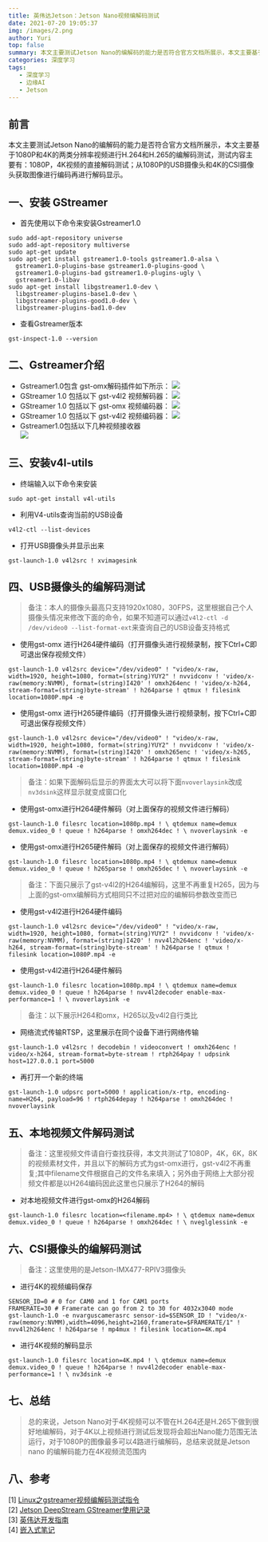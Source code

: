 ```yaml
---
title: 英伟达Jetson：Jetson Nano视频编解码测试
date: 2021-07-20 19:05:37
img: /images/2.png
author: Yuri
top: false
summary: 本文主要测试Jetson Nano的编解码的能力是否符合官方文档所展示，本文主要基于1080P和4K的两类分辨率视频进行H.264和H.265的编解码测试，测试内容主要有：1080P，4K视频的直接解码测试；从1080P的USB摄像头和4K的CSI摄像头获取图像进行编码再进行解码显示。
categories: 深度学习
tags: 
   - 深度学习
   - 边缘AI
   - Jetson
---
```

## 前言
本文主要测试Jetson Nano的编解码的能力是否符合官方文档所展示，本文主要基于1080P和4K的两类分辨率视频进行H.264和H.265的编解码测试，测试内容主要有：1080P，4K视频的直接解码测试；从1080P的USB摄像头和4K的CSI摄像头获取图像进行编码再进行解码显示。

## 一、安装 GStreamer
- 首先使用以下命令来安装Gstreamer1.0
```
sudo add-apt-repository universe
sudo add-apt-repository multiverse
sudo apt-get update
sudo apt-get install gstreamer1.0-tools gstreamer1.0-alsa \
  gstreamer1.0-plugins-base gstreamer1.0-plugins-good \
  gstreamer1.0-plugins-bad gstreamer1.0-plugins-ugly \
  gstreamer1.0-libav
sudo apt-get install libgstreamer1.0-dev \
  libgstreamer-plugins-base1.0-dev \
  libgstreamer-plugins-good1.0-dev \
  libgstreamer-plugins-bad1.0-dev
```
- 查看Gstreamer版本
```
gst-inspect-1.0 --version
```

## 二、Gstreamer介绍
- Gstreamer1.0包含 gst-omx解码插件如下所示：
![](https://img-blog.csdnimg.cn/img_convert/8cd7aa4b688340d096f6172437a3e649.png)
- GStreamer 1.0 包括以下 gst-v4l2 视频解码器：
![](https://img-blog.csdnimg.cn/img_convert/ea1cd3e38dc9e653b920e7b26f850903.png)
- GStreamer 1.0 包括以下 gst-omx 视频编码器：
![](https://img-blog.csdnimg.cn/img_convert/d66e34505e39277d0450f2145abeed81.png)
- GStreamer 1.0 包括以下 gst-v4l2 视频编码器：
![](https://img-blog.csdnimg.cn/img_convert/2d5fad6e22f577384b69c654f661e798.png)
- Gstreamer1.0包括以下几种视频接收器  
![](https://img-blog.csdnimg.cn/img_convert/81325a5aaca8189a85a79c2c49093c07.png)

## 三、安装v4l-utils
- 终端输入以下命令来安装
```
sudo apt-get install v4l-utils
```
- 利用V4-utils查询当前的USB设备
```
v4l2-ctl --list-devices
```
- 打开USB摄像头并显示出来
```
gst-launch-1.0 v4l2src ! xvimagesink
```

## 四、USB摄像头的编解码测试
> 备注：本人的摄像头最高只支持1920x1080，30FPS，这里根据自己个人摄像头情况来修改下面的命令，如果不知道可以通过`v4l2-ctl -d /dev/video0 --list-format-ext`来查询自己的USB设备支持格式
- 使用gst-omx 进行H264硬件编码（打开摄像头进行视频录制，按下Ctrl+C即可退出保存视频文件）
```
gst-launch-1.0 v4l2src device="/dev/video0" ! "video/x-raw, width=1920, height=1080, format=(string)YUY2" ! nvvidconv ! 'video/x-raw(memory:NVMM), format=(string)I420' ! omxh264enc ! 'video/x-h264, stream-format=(string)byte-stream' ! h264parse ! qtmux ! filesink location=1080P.mp4 -e
```
- 使用gst-omx 进行H265硬件编码（打开摄像头进行视频录制，按下Ctrl+C即可退出保存视频文件）
```
gst-launch-1.0 v4l2src device="/dev/video0" ! "video/x-raw, width=1920, height=1080, format=(string)YUY2" ! nvvidconv ! 'video/x-raw(memory:NVMM), format=(string)I420' ! omxh265enc ! 'video/x-h265, stream-format=(string)byte-stream' ! h264parse ! qtmux ! filesink location=1080P.mp4 -e
```
> 备注：如果下面解码后显示的界面太大可以将下面`nvoverlaysink`改成`nv3dsink`这样显示就变成窗口化
- 使用gst-omx进行H264硬件解码（对上面保存的视频文件进行解码）
```
gst-launch-1.0 filesrc location=1080p.mp4 ! \ qtdemux name=demux demux.video_0 ! queue ! h264parse ! omxh264dec ! \ nvoverlaysink -e
```
- 使用gst-omx进行H265硬件解码（对上面保存的视频文件进行解码）
```
gst-launch-1.0 filesrc location=1080p.mp4 ! \ qtdemux name=demux demux.video_0 ! queue ! h265parse ! omxh265dec ! \ nvoverlaysink -e
```
> 备注：下面只展示了gst-v4l2的H264编解码，这里不再重复H265，因为与上面的gst-omx编解码方式相同只不过把对应的编解码参数改变而已
- 使用gst-v4l2进行H264硬件编码
```
gst-launch-1.0 v4l2src device="/dev/video0" ! "video/x-raw, width=1920, height=1080, format=(string)YUY2" ! nvvidconv ! 'video/x-raw(memory:NVMM), format=(string)I420' ! nvv4l2h264enc ! 'video/x-h264, stream-format=(string)byte-stream' ! h264parse ! qtmux ! filesink location=1080P.mp4 -e
```
- 使用gst-v4l2进行H264硬件解码
```
gst-launch-1.0 filesrc location=1080p.mp4 ! \ qtdemux name=demux demux.video_0 ! queue ! h264parse ! nvv4l2decoder enable-max-performance=1 ! \ nvoverlaysink -e
```
> 备注：以下展示H264和omx，H265以及v4l2自行类比
- 网络流式传输RTSP，这里展示在同个设备下进行网络传输
```
gst-launch-1.0 v4l2src ! decodebin ! videoconvert ! omxh264enc ! video/x-h264, stream-format=byte-stream ! rtph264pay ! udpsink host=127.0.0.1 port=5000
```
- 再打开一个新的终端
```
gst-launch-1.0 udpsrc port=5000 ! application/x-rtp, encoding-name=H264, payload=96 ! rtph264depay ! h264parse ! omxh264dec ! nvoverlaysink
```

## 五、本地视频文件解码测试
> 备注：这里视频文件请自行查找获得，本文共测试了1080P，4K，6K，8K的视频素材文件，并且以下的解码方式为gst-omx进行，gst-v4l2不再重复;其中filename文件根据自己的文件名来填入；另外由于网络上大部分视频文件都是以H264编码因此这里也只展示了H264的解码
- 对本地视频文件进行gst-omx的H264解码
```
gst-launch-1.0 filesrc location=<filename.mp4> ! \ qtdemux name=demux demux.video_0 ! queue ! h264parse ! omxh264dec ! \ nveglglessink -e
```
## 六、CSI摄像头的编解码测试
> 备注：这里使用的是Jetson-IMX477-RPIV3摄像头
- 进行4K的视频编码保存
```
SENSOR_ID=0 # 0 for CAM0 and 1 for CAM1 ports
FRAMERATE=30 # Framerate can go from 2 to 30 for 4032x3040 mode
gst-launch-1.0 -e nvarguscamerasrc sensor-id=$SENSOR_ID ! "video/x-raw(memory:NVMM),width=4096,height=2160,framerate=$FRAMERATE/1" ! nvv4l2h264enc ! h264parse ! mp4mux ! filesink location=4K.mp4
```
- 进行4K视频的解码显示
```
gst-launch-1.0 filesrc location=4K.mp4 ! \ qtdemux name=demux demux.video_0 ! queue ! h264parse ! nvv4l2decoder enable-max-performance=1 ! \ nv3dsink -e
```
## 七、总结
> 总的来说，Jetson Nano对于4K视频可以不管在H.264还是H.265下做到很好地编解码，对于4K以上视频进行测试后发现将会超出Nano能力范围无法运行，对于1080P的图像最多可以4路进行编解码，总结来说就是Jetson nano 的编解码能力在4K视频流范围内

## 八、参考
[1] [Linux之gstreamer视频编解码测试指令](https://blog.csdn.net/zong596568821xp/article/details/114585504)  
[2] [Jetson DeepStream GStreamer使用记录](https://blog.csdn.net/chongzi865458/article/details/102865374)  
[3] [英伟达开发指南](https://docs.nvidia.com/jetson/l4t/index.html#page/Tegra%20Linux%20Driver%20Package%20Development%20Guide/accelerated_gstreamer.html#wwpID0E0N20HA)  
[4] [嵌入式笔记](https://www.hackster.io/SaadTiwana/embedded-diaries-jetson-gstreamer-video-encoding-decoding-585ba7)


